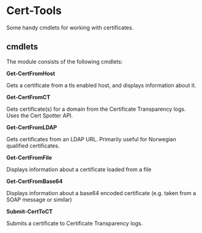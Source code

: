 Cert-Tools
=====
Some handy cmdlets for working with certificates.

## cmdlets

The module consists of the following cmdlets:

**Get-CertFromHost**

Gets a certificate from a tls enabled host, and displays information about it.

**Get-CertFromCT**

Gets certificate(s) for a domain from the Certificate Transparency logs. Uses the Cert Spotter API.

**Get-CertFromLDAP**

Gets certificates from an LDAP URL. Primarily useful for Norwegian qualified certificates.

**Get-CertFromFile**

Displays information about a certificate loaded from a file

**Get-CertFromBase64**

Displays information about a base64 encoded certificate (e.g. taken from a SOAP message or similar)

**Submit-CertToCT**

Submits a certificate to Certificate Transparency logs.
